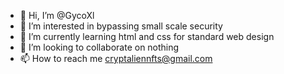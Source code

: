 - 👋 Hi, I’m @GycoXl
- 👀 I’m interested in bypassing small scale security
- 🌱 I’m currently learning html and css for standard web design
- 💞️ I’m looking to collaborate on nothing
- 📫 How to reach me cryptaliennfts@gmail.com

<!---
GycoXl/GycoXl is a ✨ special ✨ repository because its `README.md` (this file) appears on your GitHub profile.
You can click the Preview link to take a look at your changes.
--->
